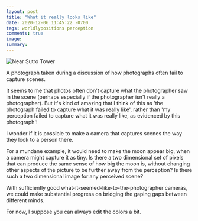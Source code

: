 ```yaml
---
layout: post
title: "What it really looks like"
date: 2020-12-06 11:45:22 -0700
tags: worldlypositions perception
comments: true
image:
summary:
---
```

![Near Sutro Tower](https://hosting.photobucket.com/images/i/katjasgrace/8F8qDbv.jpeg)

A photograph taken during a discussion of how photographs often fail to capture scenes.

It seems to me that photos often don't capture what the photographer saw in the scene (perhaps especially if the photographer isn't really a photographer). But it's kind of amazing that I think of this as 'the photograph failed to capture what it was really like', rather than 'my perception failed to capture what it was really like, as evidenced by this photograph'!<!--ex-->

I wonder if it is possible to make a camera that captures scenes the way they look to a person there.

For a mundane example, it would need to make the moon appear big, when a camera might capture it as tiny. Is there a two dimensional set of pixels that can produce the same sense of how big the moon is, without changing other aspects of the picture to be further away from the perception? Is there such a two dimensional image for any perceived scene?

With sufficiently good what-it-seemed-like-to-the-photographer cameras, we could make substantial progress on bridging the gaping gaps between different minds.

For now, I suppose you can always edit the colors a bit.

<!-- Original image link: <blockquote class="imgur-embed-pub" lang="en" data-id="a/lRoMfR0" data-context="false" ><a href="//imgur.com/a/lRoMfR0">Near Sutro Tower</a></blockquote><script async src="//s.imgur.com/min/embed.js" charset="utf-8"></script> -->
